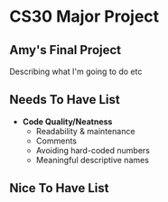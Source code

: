 # CS30 Major Project

## Amy's Final Project
Describing what I'm going to do etc

## Needs To Have List
- **Code Quality/Neatness** 
  - Readability & maintenance
  - Comments
  - Avoiding hard-coded numbers
  - Meaningful descriptive names

## Nice To Have List        
